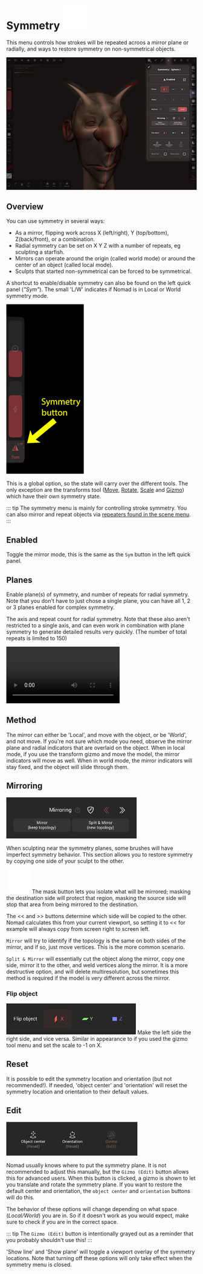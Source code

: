 # Symmetry ![](./icons/symmetry.png#icon#left) 

This menu controls how strokes will be repeated acroos a mirror plane or radially, and ways to restore symmetry on non-symmetrical objects.

![](./images/symmetry_overview.png) 

## Overview 
You can use symmetry in several ways:

* As a mirror, flipping work across X (left/right), Y (top/bottom), Z(back/front), or a combination. 
* Radial symmetry can be set on X Y Z with a number of repeats, eg sculpting a starfish. 
* Mirrors can operate around the origin (called world mode)  or around the center of an object (called local mode).
* Sculpts that started non-symmetrical can be forced to be symmetrical.

A shortcut to enable/disable symmetry can also be found on the left quick panel (*"Sym"*). The small 'L/W' indicates if Nomad is in Local or World symmetry mode.

![](./images/symmetry_button.jpg) 

This is a global option, so the state will carry over the different tools.
The only exception are the transforms tool ([Move](#translate), [Rotate](#rotate), [Scale](#scale) and [Gizmo](#gizmo)) which have their own symmetry state.

::: tip
The symmetry menu is mainly for controlling stroke symmetry. You can also mirror and repeat objects via [repeaters found in the scene menu](scene#repeaters). 
:::

## Enabled
Toggle the mirror mode, this is the same as the `Sym` button in the left quick panel. 

## Planes

Enable plane(s) of symmetry, and number of repeats for radial symmetry. Note that you don't have to just chose a single plane, you can have all 1, 2 or 3 planes enabled for complex symmetry.

The axis and repeat count for radial symmetry. Note that these also aren't restricted to a single axis, and can even work in combination with plane symmetry to generate detailed results very quickly. (The number of total repeats is limited to 150)

![](./videos/symmetry_demo.mp4) 

## Method
The mirror can either be 'Local', and move with the object, or be 'World', and not move. If you're not sure which mode you need, observe the mirror plane and radial indicators that are overlaid on the object. When in local mode, if you use the transform gizmo and move the model, the mirror indicators will move as well. When in world mode, the mirror indicators will stay fixed, and the object will slide through them.

## Mirroring
![](./images/symmetry_mirroring.png)

When sculpting near the symmetry planes, some brushes will have imperfect symmetry behavior. This section allows you to restore symmetry by copying one side of your sculpt to the other. 

![](./icons/tool_mask.png#icon#left) The mask button lets you isolate what will be mirrored; masking the destination side will protect that region, masking the source side will stop that area from being mirrored to the destination. 

The << and >> buttons determine which side will be copied to the other. Nomad calculates this from your current viewport, so setting it to << for example will always copy from screen right to screen left.

`Mirror` will try to identify if the topology is the same on both sides of the mirror, and if so, just move vertices. This is the more common scenario.

`Split & Mirror` will essentially cut the object along the mirror, copy one side, mirror it to the other, and weld vertices along the mirror. It is a more destructive option, and will delete multiresolution, but sometimes this method is required if the model is very different across the mirror.

### Flip object
![](./images/symmetry_flip.png)
Make the left side the right side, and vice versa. Similar in appearance to if you used the gizmo tool menu and set the scale to -1 on X.

## Reset

It is possible to edit the symmetry location and orientation (but not recommended!). If needed, 'object center' and 'orientation' will reset the symmetry location and orientation to their default values.

## Edit
![](./images/symmetry_edit.png)

Nomad usually knows where to put the symmetry plane. It is not recommended to adjust this manually, but the `Gizmo (Edit)` button allows this for advanced users. When this button is clicked, a gizmo is shown to let you translate and rotate the symmetry plane. If you want to restore the default center and orientation, the `object center` and `orientation` buttons will do this.

The behavior of these options will change depending on what space (*Local/World*) you are in.
So if it doesn't work as you would expect, make sure to check if you are in the correct space.

::: tip
The `Gizmo (Edit)` button is intentionally grayed out as a reminder that you probably shouldn't use this!
:::

'Show line' and 'Show plane' will toggle a viewport overlay of the symmetry locations. Note that turning off these options will only take effect when the symmetry menu is closed.


